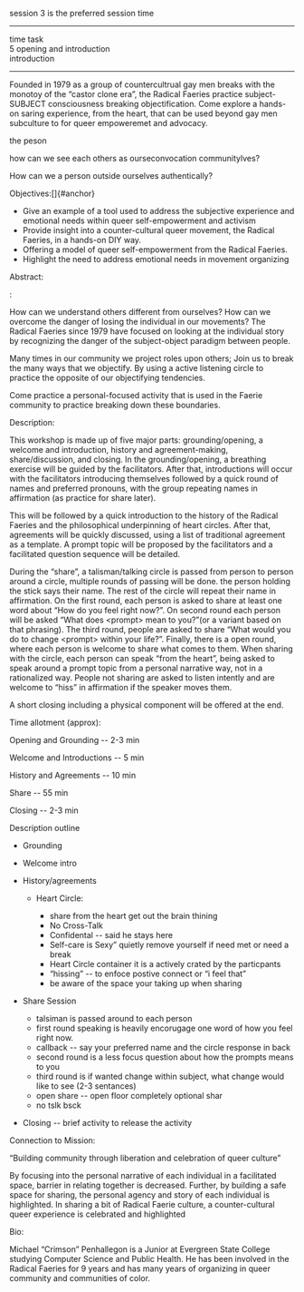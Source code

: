 session 3 is the preferred session time

  ------ -------------------------- --
  time   task                       
  5      opening and introduction   
         introduction               
                                    
                                    
  ------ -------------------------- --

Founded in 1979 as a group of countercultrual gay men breaks with the
monotoy of the “castor clone era”, the Radical Faeries practice
subject-SUBJECT consciousness breaking objectification. Come explore a
hands-on saring experience, from the heart, that can be used beyond gay
men subculture to for queer empoweremet and advocacy.

the peson

how can we see each others as ourseconvocation communitylves?

How can we a person outside ourselves authentically?

Objectives:[]{#anchor}

-   Give an example of a tool used to address the subjective experience
    and emotional needs within queer self-empowerment and activism
-   Provide insight into a counter-cultural queer movement, the Radical
    Faeries, in a hands-on DIY way.
-   Offering a model of queer self-empowerment from the Radical Faeries.
-   Highlight the need to address emotional needs in movement organizing

Abstract:

:

How can we understand others different from ourselves? How can we
overcome the danger of losing the individual in our movements? The
Radical Faeries since 1979 have focused on looking at the individual
story by recognizing the danger of the subject-object paradigm between
people.

Many times in our community we project roles upon others; Join us to
break the many ways that we objectify. By using a active listening
circle to practice the opposite of our objectifying tendencies.

 Come practice a personal-focused activity that is used in the Faerie
community to practice breaking down these boundaries.

Description:

This workshop is made up of five major parts: grounding/opening, a
welcome and introduction, history and agreement-making,
share/discussion, and closing. In the grounding/opening, a breathing
exercise will be guided by the facilitators. After that, introductions
will occur with the facilitators introducing themselves followed by a
quick round of names and preferred pronouns, with the group repeating
names in affirmation (as practice for share later).

This will be followed by a quick introduction to the history of the
Radical Faeries and the philosophical underpinning of heart circles.
After that, agreements will be quickly discussed, using a list of
traditional agreement as a template. A prompt topic will be proposed by
the facilitators and a facilitated question sequence will be detailed.

During the “share”, a talisman/talking circle is passed from person to
person around a circle, multiple rounds of passing will be done. the
person holding the stick says their name. The rest of the circle will
repeat their name in affirmation. On the first round, each person is
asked to share at least one word about “How do you feel right now?”. On
second round each person will be asked “What does &lt;prompt&gt; mean to
you?”(or a variant based on that phrasing). The third round, people are
asked to share “What would you do to change &lt;prompt&gt; within your
life?”. Finally, there is a open round, where each person is welcome to
share what comes to them. When sharing with the circle, each person can
speak “from the heart”, being asked to speak around a prompt topic from
a personal narrative way, not in a rationalized way. People not sharing
are asked to listen intently and are welcome to “hiss” in affirmation if
the speaker moves them.

A short closing including a physical component will be offered at the
end.

Time allotment (approx):

Opening and Grounding -- 2-3 min

Welcome and Introductions -- 5 min

History and Agreements -- 10 min

Share -- 55 min

Closing -- 2-3 min

Description outline

-   Grounding
-   Welcome intro
-   History/agreements

    -   Heart Circle:

        -   share from the heart get out the brain thining
        -   No Cross-Talk
        -   Confidental -- said he stays here
        -   Self-care is Sexy” quietly remove yourself if need met or
            need a break
        -   Heart Circle container it is a actively crated by the
            particpants
        -   “hissing” -- to enfoce postive connect or “i feel that”
        -    be aware of the space your taking up when sharing

-   Share Session

    -   talsiman is passed around to each person
    -   first round speaking is heavily encorugage one word of how you
        feel right now.
    -   callback -- say your preferred name and the circle response in
        back
    -   second round is a less focus question about how the prompts
        means to you
    -   third round is if wanted change within subject, what change
        would like to see (2-3 sentances)
    -   open share -- open floor completely optional shar
    -   no tslk bsck

-   Closing -- brief activity to release the activity

Connection to Mission:

“Building community through liberation and celebration of queer culture”

By focusing into the personal narrative of each individual in a
facilitated space, barrier in relating together is decreased. Further,
by building a safe space for sharing, the personal agency and story of
each individual is highlighted. In sharing a bit of Radical Faerie
culture, a counter-cultural queer experience is celebrated and
highlighted

Bio:

Michael “Crimson” Penhallegon is a Junior at Evergreen State College
studying Computer Science and Public Health. He has been involved in the
Radical Faeries for 9 years and has many years of organizing in queer
community and communities of color.
